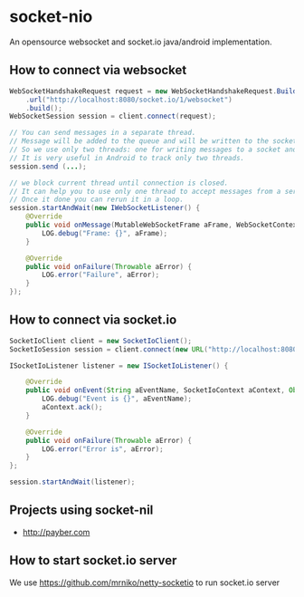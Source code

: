 # socket-nio

An opensource websocket and socket.io java/android implementation.


## How to connect via websocket
```java
WebSocketHandshakeRequest request = new WebSocketHandshakeRequest.Builder()
    .url("http://localhost:8080/socket.io/1/websocket")
    .build();
WebSocketSession session = client.connect(request);

// You can send messages in a separate thread.
// Message will be added to the queue and will be written to the socket in a writer thread.
// So we use only two threads: one for writing messages to a socket and second is for reading from a socket.
// It is very useful in Android to track only two threads.
session.send (...);

// we block current thread until connection is closed. 
// It can help you to use only one thread to accept messages from a server.
// Once it done you can rerun it in a loop.
session.startAndWait(new IWebSocketListener() {
    @Override
    public void onMessage(MutableWebSocketFrame aFrame, WebSocketContext aContext) {
        LOG.debug("Frame: {}", aFrame);
    }

    @Override
    public void onFailure(Throwable aError) {
        LOG.error("Failure", aError);
    }
});
```


## How to connect via socket.io
```java
SocketIoClient client = new SocketIoClient();
SocketIoSession session = client.connect(new URL("http://localhost:8080/socket.io/1/");

ISocketIoListener listener = new ISocketIoListener() {

    @Override
    public void onEvent(String aEventName, SocketIoContext aContext, Object... args) {
        LOG.debug("Event is {}", aEventName);
        aContext.ack();
    }

    @Override
    public void onFailure(Throwable aError) {
        LOG.error("Error is", aError);
    }
};

session.startAndWait(listener);

```

## Projects using socket-nil
* http://payber.com

## How to start socket.io server
We use https://github.com/mrniko/netty-socketio to run socket.io server


